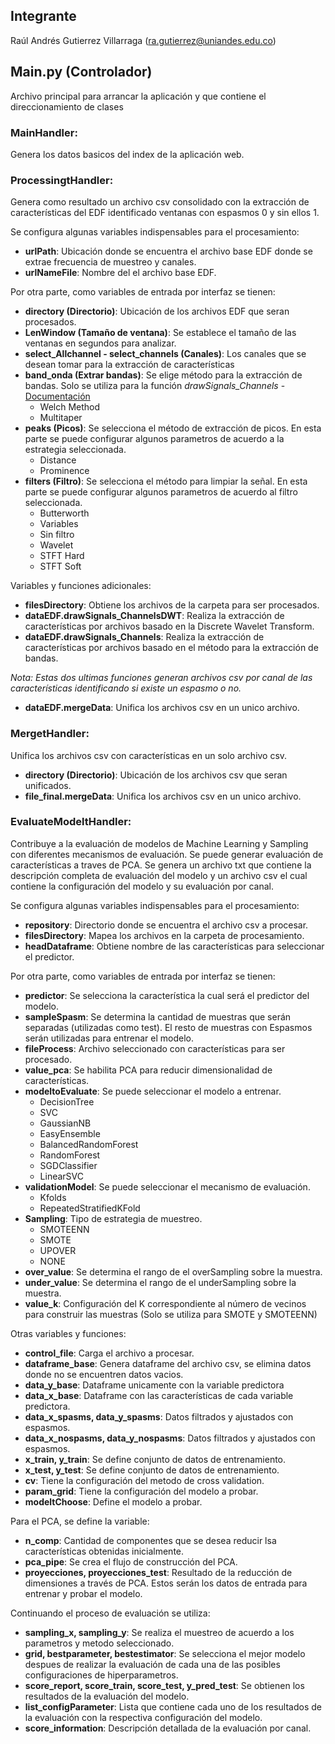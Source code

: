 ## Integrante
Raúl Andrés Gutierrez Villarraga ([ra.gutierrez@uniandes.edu.co](mailto:ra.gutierrez@uniandes.edu.co))

## Main.py (Controlador)
Archivo principal para arrancar la aplicación y que contiene el direccionamiento de clases

### MainHandler:
Genera los datos basicos del index de la aplicación web.

### ProcessingtHandler:
Genera como resultado un archivo csv consolidado con la extracción de características del EDF identificado ventanas con espasmos 0 y sin ellos 1.

Se configura algunas variables indispensables para el procesamiento:

*	**urlPath**: Ubicación donde se encuentra el archivo base EDF donde se extrae frecuencia de muestreo y canales.
* 	**urlNameFile**: Nombre del el archivo base EDF.

Por otra parte, como variables de entrada por interfaz se tienen:
	
*	**directory (Directorio)**: Ubicación de los archivos EDF que seran procesados.
*	**LenWindow (Tamaño de ventana)**: Se establece el tamaño de las ventanas en segundos para analizar.
*	**select_Allchannel - select_channels (Canales)**: Los canales que se desean tomar para la extracción de características	
*	**band_onda (Extrar bandas)**: Se elige método para la extracción de bandas. Solo se utiliza para la función *drawSignals_Channels* - [Documentación](https://raphaelvallat.com/bandpower.html "Documentación")
	*	Welch Method
	*	Multitaper
*	**peaks (Picos)**: Se selecciona el método de extracción de picos. En esta parte se puede configurar algunos parametros de acuerdo a la estrategia seleccionada.
	*	Distance
	*	Prominence
*	**filters (Filtro)**: Se selecciona el método para limpiar la señal.  En esta parte se puede configurar algunos parametros de acuerdo al filtro seleccionada.
	*	Butterworth
	*	Variables 
	*	Sin filtro
	*	Wavelet
	*	STFT Hard
	*	STFT Soft

Variables y funciones adicionales:

*	**filesDirectory**: Obtiene los archivos de la carpeta para ser procesados.	
*	**dataEDF.drawSignals_ChannelsDWT**: Realiza la extracción de características por archivos basado en la Discrete Wavelet Transform.
*	**dataEDF.drawSignals_Channels**: Realiza la extracción de características por archivos basado en el método para la extracción de bandas.

*Nota: Estas dos ultimas funciones generan archivos csv por canal de las características identificando si existe un espasmo o no.*

*	**dataEDF.mergeData**: Unifica los archivos csv en un unico archivo.

### MergetHandler:
Unifica los archivos csv con características en un solo archivo csv.

*	**directory (Directorio)**: Ubicación de los archivos csv que seran unificados.
*	**file_final.mergeData**: Unifica los archivos csv en un unico archivo.

### EvaluateModeltHandler:
Contribuye a la evaluación de modelos de Machine Learning y Sampling con diferentes mecanismos de evaluación. Se puede generar evaluación de características a traves de PCA.
Se genera un archivo txt que contiene la descripción completa de evaluación del modelo y un archivo csv el cual contiene la configuración del modelo y su evaluación por canal.

Se configura algunas variables indispensables para el procesamiento:

*	**repository**: Directorio donde se encuentra el archivo csv a procesar.
*	**filesDirectory**: Mapea los archivos en la carpeta de procesamiento.
*	**headDataframe**: Obtiene nombre de las características para seleccionar el predictor.

Por otra parte, como variables de entrada por interfaz se tienen:

*	**predictor**: Se selecciona la característica la cual será el predictor del modelo.
*	**sampleSpasm**: Se determina la cantidad de muestras que serán separadas (utilizadas como test). El resto de muestras con Espasmos serán utilizadas para entrenar el modelo.
*	**fileProcess**: Archivo seleccionado con características para ser procesado.
*	**value_pca**: Se habilita PCA para reducir dimensionalidad de características.
*	**modeltoEvaluate**: Se puede seleccionar el modelo a entrenar.
	*	DecisionTree
	*	SVC
	*	GaussianNB
	*	EasyEnsemble
	*	BalancedRandomForest
	*	RandomForest
	*	SGDClassifier
	*	LinearSVC
*	**validationModel**: Se puede seleccionar el mecanismo de evaluación.
	*	Kfolds
	*	RepeatedStratifiedKFold
*	**Sampling**: Tipo de estrategia de muestreo.
	*	SMOTEENN
	*	SMOTE
	*	UPOVER
	*	NONE
*	**over_value**: Se determina el rango de el overSampling sobre la muestra. 
*	**under_value**: Se determina el rango de el underSampling sobre la muestra.
*	**value_k**: Configuración del K correspondiente al número de vecinos para construir las muestras (Solo se utiliza para SMOTE y SMOTEENN)

Otras variables y funciones:

*	**control_file**: Carga el archivo a procesar.
*	**dataframe_base**: Genera dataframe del archivo csv, se elimina datos donde no se encuentren datos vacios.
*	**data_y_base**: Dataframe unicamente con la variable predictora
*	**data_x_base**: Dataframe con las características de cada variable predictora.
*	**data_x_spasms, data_y_spasms**:  Datos filtrados y ajustados con espasmos.
*	**data_x_nospasms, data_y_nospasms**: Datos filtrados y ajustados con espasmos.
*	**x_train, y_train**: Se define conjunto de datos de entrenamiento.
*	**x_test, y_test**: Se define conjunto de datos de entrenamiento.
*	**cv**: Tiene la configuración del metodo de cross validation.
*	**param_grid**: Tiene la configuración del modelo a probar.
*	**modeltChoose**: Define el modelo a probar.

Para el PCA, se define la variable:
*	**n_comp**: Cantidad de componentes que se desea reducir lsa características obtenidas inicialmente.
*	**pca_pipe**: Se crea el flujo de construcción del PCA.
*	**proyecciones, proyecciones_test**: Resultado de la reducción de dimensiones a través de PCA. Estos serán los datos de entrada para entrenar y probar el modelo.


Continuando el proceso de evaluación se utiliza:

*	**sampling_x, sampling_y**: Se realiza el muestreo de acuerdo a los parametros y metodo seleccionado.
*	**grid, bestparameter, bestestimator**: Se selecciona el mejor modelo despues de realizar la evaluación de cada una de las posibles configuraciones de hiperparametros.
*	**score_report, score_train, score_test, y_pred_test**: Se obtienen los resultados de la evaluación del modelo.
*	**list_configParameter**: Lista que contiene cada uno de los resultados de la evaluación con la respectiva configuración del modelo.
*	**score_information**: Descripción detallada de la evaluación por canal.



